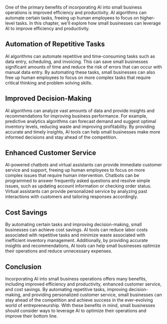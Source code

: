 
One of the primary benefits of incorporating AI into small business operations is improved efficiency and productivity. AI algorithms can automate certain tasks, freeing up human employees to focus on higher-level tasks. In this chapter, we'll explore how small businesses can leverage AI to improve efficiency and productivity.

Automation of Repetitive Tasks
------------------------------

AI algorithms can automate repetitive and time-consuming tasks such as data entry, scheduling, and invoicing. This can save small businesses significant amounts of time and reduce the risk of errors that can occur with manual data entry. By automating these tasks, small businesses can also free up human employees to focus on more complex tasks that require critical thinking and problem solving skills.

Improved Decision-Making
------------------------

AI algorithms can analyze vast amounts of data and provide insights and recommendations for improving business performance. For example, predictive analytics algorithms can forecast demand and suggest optimal inventory levels, reducing waste and improving profitability. By providing accurate and timely insights, AI tools can help small businesses make more informed decisions and stay ahead of the competition.

Enhanced Customer Service
-------------------------

AI-powered chatbots and virtual assistants can provide immediate customer service and support, freeing up human employees to focus on more complex issues that require human intervention. Chatbots can be programmed to answer frequently asked questions and resolve simple issues, such as updating account information or checking order status. Virtual assistants can provide personalized service by analyzing past interactions with customers and tailoring responses accordingly.

Cost Savings
------------

By automating certain tasks and improving decision-making, small businesses can achieve cost savings. AI tools can reduce labor costs associated with repetitive tasks and minimize waste associated with inefficient inventory management. Additionally, by providing accurate insights and recommendations, AI tools can help small businesses optimize their operations and reduce unnecessary expenses.

Conclusion
----------

Incorporating AI into small business operations offers many benefits, including improved efficiency and productivity, enhanced customer service, and cost savings. By automating repetitive tasks, improving decision-making, and providing personalized customer service, small businesses can stay ahead of the competition and achieve success in the ever-evolving world of entrepreneurship. With these benefits in mind, small businesses should consider ways to leverage AI to optimize their operations and improve their bottom line.
